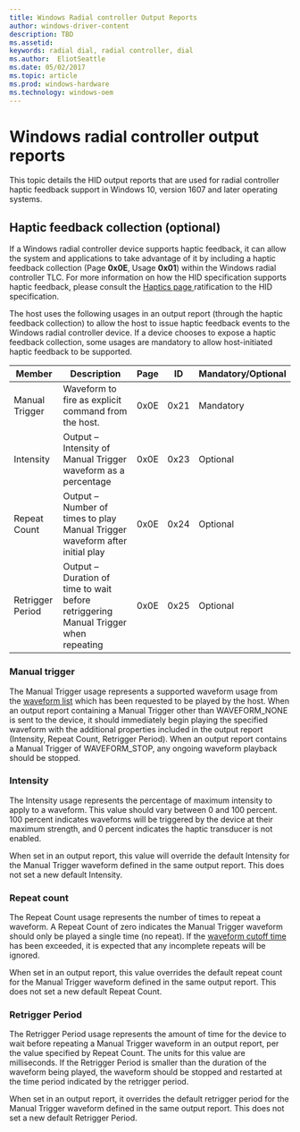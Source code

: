 ```yaml
---
title: Windows Radial controller Output Reports
author: windows-driver-content
description: TBD
ms.assetid:
keywords: radial dial, radial controller, dial
ms.author:  EliotSeattle
ms.date: 05/02/2017
ms.topic: article
ms.prod: windows-hardware
ms.technology: windows-oem
---
```


# Windows radial controller output reports

This topic details the HID output reports that are used for radial controller haptic feedback support in Windows 10, version 1607 and later operating systems.

## Haptic feedback collection (optional)

If a Windows radial controller device supports haptic feedback, it can allow the system and applications to take advantage of it by including a haptic feedback collection (Page **0x0E**, Usage **0x01**) within the Windows radial controller TLC. For more information on how the HID specification supports haptic feedback, please consult the [Haptics page ](http://www.usb.org/developers/hidpage/HUTRR63b_-_Haptics_Page_Redline.pdf) ratification to the HID specification.

The host uses the following usages in an output report (through the haptic feedback collection) to allow the host to issue haptic feedback events to the Windows radial controller device. If a device chooses to expose a haptic feedback collection, some usages are mandatory to allow host-initiated haptic feedback to be supported.

| Member | Description | Page | ID | Mandatory/Optional |
| ---| --- | --- | --- | --- |
| Manual Trigger | Waveform to fire as explicit command from the host. | 0x0E | 0x21 | Mandatory |
| Intensity | Output – Intensity of Manual Trigger waveform as a percentage | 0x0E | 0x23 | Optional |
| Repeat Count | Output – Number of times to play Manual Trigger waveform after initial play | 0x0E | 0x24 | Optional |
| Retrigger Period | Output – Duration of time to wait before retriggering Manual Trigger when repeating | 0x0E | 0x25 | Optional |

### Manual trigger

The Manual Trigger usage represents a supported waveform usage from the [waveform list](radial-controller-feature-reports.md) which has been requested to be played by the host. When an output report containing a Manual Trigger other than WAVEFORM_NONE is sent to the device, it should immediately begin playing the specified waveform with the additional properties included in the output report (Intensity, Repeat Count, Retrigger Period). When an output report contains a Manual Trigger of WAVEFORM_STOP, any ongoing waveform playback should be stopped.

### Intensity

The Intensity usage represents the percentage of maximum intensity to apply to a waveform. This value should vary between 0 and 100 percent. 100 percent indicates waveforms will be triggered by the device at their maximum strength, and 0 percent indicates the haptic transducer is not enabled.

When set in an output report, this value will override the default Intensity for the Manual Trigger waveform defined in the same output report. This does not set a new default Intensity.

### Repeat count

The Repeat Count usage represents the number of times to repeat a waveform. A Repeat Count of zero indicates the Manual Trigger waveform should only be played a single time (no repeat). If the [waveform cutoff time]() has been exceeded, it is expected that any incomplete repeats will be ignored.

When set in an output report, this value overrides the default repeat count for the Manual Trigger waveform defined in the same output report. This does not set a new default Repeat Count.

### Retrigger Period

The Retrigger Period usage represents the amount of time for the device to wait before repeating a Manual Trigger waveform in an output report, per the value specified by Repeat Count. The units for this value are milliseconds. If the Retrigger Period is smaller than the duration of the waveform being played, the waveform should be stopped and restarted at the time period indicated by the retrigger period.

When set in an output report, it overrides the default retrigger period for the Manual Trigger waveform defined in the same output report. This does not set a new default Retrigger Period.
